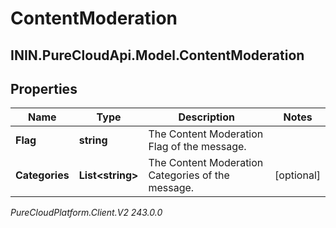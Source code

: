# ContentModeration

## ININ.PureCloudApi.Model.ContentModeration

## Properties

|Name | Type | Description | Notes|
|------------ | ------------- | ------------- | -------------|
| **Flag** | **string** | The Content Moderation Flag of the message. | |
| **Categories** | **List&lt;string&gt;** | The Content Moderation Categories of the message. | [optional] |



_PureCloudPlatform.Client.V2 243.0.0_
